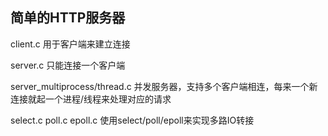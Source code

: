 ## 简单的HTTP服务器
client.c 用于客户端来建立连接

server.c 只能连接一个客户端

server_multiprocess/thread.c  并发服务器，支持多个客户端相连，每来一个新连接就起一个进程/线程来处理对应的请求

select.c poll.c epoll.c  使用select/poll/epoll来实现多路IO转接
